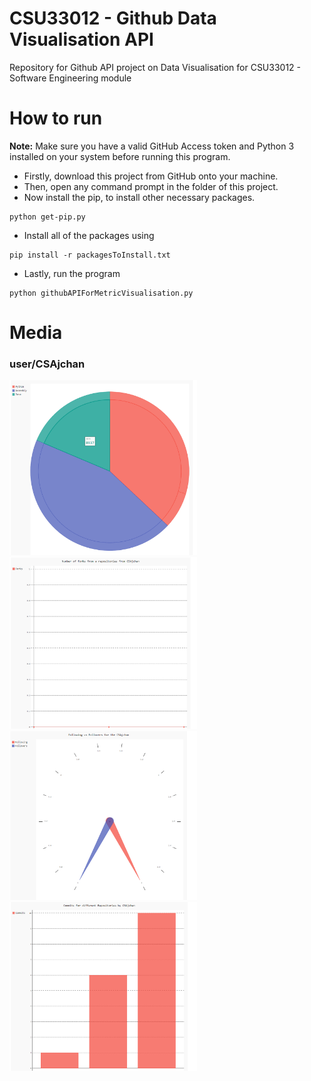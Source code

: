 # CSU33012 - Github Data Visualisation API
Repository for Github API project on Data Visualisation for CSU33012 - Software Engineering module
# How to run
**Note:** Make sure you have a valid GitHub Access token and Python 3 installed on your system before running this program.
- Firstly, download this project from GitHub onto your machine.
- Then, open any command prompt in the folder of this project.
- Now install the pip, to install other necessary packages.
```
python get-pip.py
```
- Install all of the packages using
```
pip install -r packagesToInstall.txt
```
- Lastly, run the program
```
python githubAPIForMetricVisualisation.py
```
# Media
### user/CSAjchan
<img src="https://github.com/CSAjchan/SoftwareEngineeringMetricVisualisation/blob/ffb866a438cf49f3417edeb888ea9e1e9ab1c94f/screenshots%20&%20html%20files/languages_pie_chart_aj.PNG?raw=true" alt="pie" width="300"/> <img src="https://github.com/CSAjchan/SoftwareEngineeringMetricVisualisation/blob/ffb866a438cf49f3417edeb888ea9e1e9ab1c94f/screenshots%20&%20html%20files/forks_line_chart_aj.PNG?raw=true" alt="line" width="300"/> <img src="https://github.com/CSAjchan/SoftwareEngineeringMetricVisualisation/blob/ffb866a438cf49f3417edeb888ea9e1e9ab1c94f/screenshots%20&%20html%20files/following_gauge_chart_aj.PNG?raw=true" alt="gauge" width="300"/><img src="https://github.com/CSAjchan/SoftwareEngineeringMetricVisualisation/blob/ffb866a438cf49f3417edeb888ea9e1e9ab1c94f/screenshots%20&%20html%20files/commits_by_repos_bar_chart_aj.PNG?raw=true" alt="bar" width="300"/>

